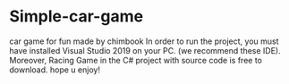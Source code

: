 # Simple-car-game
car game for fun 
made by chimbook 
In order to run the project, you must have installed Visual Studio 2019 on your PC. (we recommend these IDE). Moreover, Racing Game in the C# project with source code is free to download. 
hope u enjoy!
